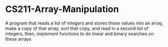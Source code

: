 # CS211-Array-Manipulation
A program that reads a list of integers and stores those values into an array, make a copy of that array, sort that copy, and read in a second list of integers, then, implement functions to do linear and binary searches on these arrays
